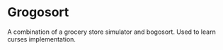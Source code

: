 # Grogosort
A combination of a grocery store simulator and bogosort. Used to learn curses implementation.
